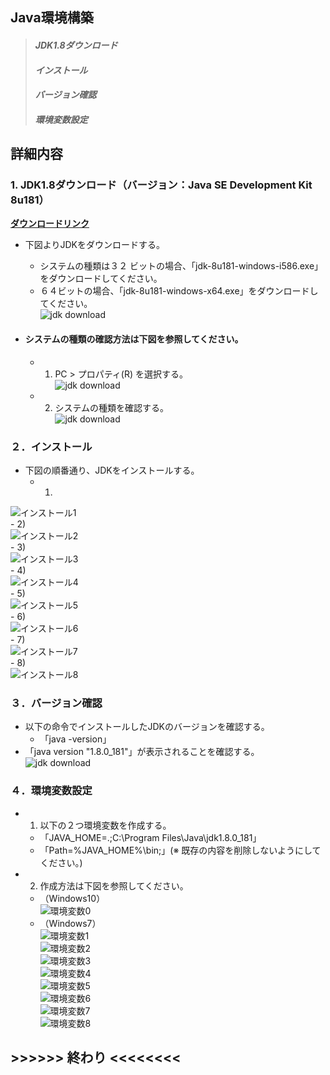 ## Java環境構築
> #### *JDK1.8ダウンロード*
> #### *インストール*
> #### *バージョン確認*
> #### *環境変数設定*

## 詳細内容
### 1. JDK1.8ダウンロード（バージョン：Java SE Development Kit 8u181）
**[ダウンロードリンク](http://www.oracle.com/technetwork/java/javase/downloads/jdk8-downloads-2133151.html)**    

-  下図よりJDKをダウンロードする。
    -  システムの種類は３２ ビットの場合、「jdk-8u181-windows-i586.exe」をダウンロードしてください。  
    -  ６４ビットの場合、「jdk-8u181-windows-x64.exe」をダウンロードしてください。  
![jdk download](https://github.com/wangdl000/study/blob/master/00_Java%E4%BA%8B%E5%89%8D/resource_jdk/01_download.PNG)    

- #### システムの種類の確認方法は下図を参照してください。  
     -  1) PC \> プロパティ(R) を選択する。  
![jdk download](https://github.com/wangdl000/study/blob/master/00_Java%E4%BA%8B%E5%89%8D/resource_jdk/01_01_pc_prop.PNG)    
     -  2) システムの種類を確認する。  
![jdk download](https://github.com/wangdl000/study/blob/master/00_Java%E4%BA%8B%E5%89%8D/resource_jdk/01_02_sys_type.PNG)    

### ２．インストール  
-  下図の順番通り、JDKをインストールする。  
    -  1)  
![インストール1](https://github.com/wangdl000/study/blob/master/00_Java%E4%BA%8B%E5%89%8D/resource_jdk/02_01_jdk_file.PNG)  
    -  2)  
![インストール2](https://github.com/wangdl000/study/blob/master/00_Java%E4%BA%8B%E5%89%8D/resource_jdk/02_02_conform.PNG)  
    -  3)  
![インストール3](https://github.com/wangdl000/study/blob/master/00_Java%E4%BA%8B%E5%89%8D/resource_jdk/002_03_next.PNG)  
    -  4)  
![インストール4](https://github.com/wangdl000/study/blob/master/00_Java%E4%BA%8B%E5%89%8D/resource_jdk/02_04_path.PNG)  
    -  5)  
![インストール5](https://github.com/wangdl000/study/blob/master/00_Java%E4%BA%8B%E5%89%8D/resource_jdk/02_05_installing.PNG)    
    -  6)  
![インストール6](https://github.com/wangdl000/study/blob/master/00_Java%E4%BA%8B%E5%89%8D/resource_jdk/02_06_jre_path.PNG)    
    -  7)  
![インストール7](https://github.com/wangdl000/study/blob/master/00_Java%E4%BA%8B%E5%89%8D/resource_jdk/02_07_jre_installing.PNG)    
    -  8)  
![インストール8](https://github.com/wangdl000/study/blob/master/00_Java%E4%BA%8B%E5%89%8D/resource_jdk/02_08_complete.PNG)    

### ３．バージョン確認
-  以下の命令でインストールしたJDKのバージョンを確認する。
    -  「java -version」  
-  「java version "1.8.0_181"」が表示されることを確認する。
![jdk download](https://github.com/wangdl000/study/blob/master/00_Java%E4%BA%8B%E5%89%8D/resource_jdk/03_01_jdk_version.PNG)    

### ４．環境変数設定
-  1) 以下の２つ環境変数を作成する。
    -  「JAVA_HOME=.;C:\Program Files\Java\jdk1.8.0_181」  
    -  「Path=%JAVA_HOME%\bin;」(※ 既存の内容を削除しないようにしてください。)  
-  2) 作成方法は下図を参照してください。  
    -  （Windows10）  
![環境変数0](https://github.com/wangdl000/study/blob/master/00_Java%E4%BA%8B%E5%89%8D/resource_jdk/04_01_JAVA_HOME.PNG)    
    -  （Windows7）  
![環境変数1](https://github.com/wangdl000/study/blob/master/00_Java%E4%BA%8B%E5%89%8D/resource_jdk/04_11.PNG)  
![環境変数2](https://github.com/wangdl000/study/blob/master/00_Java%E4%BA%8B%E5%89%8D/resource_jdk/04_12.PNG)  
![環境変数3](https://github.com/wangdl000/study/blob/master/00_Java%E4%BA%8B%E5%89%8D/resource_jdk/04_13.PNG)  
![環境変数4](https://github.com/wangdl000/study/blob/master/00_Java%E4%BA%8B%E5%89%8D/resource_jdk/04_14.PNG)  
![環境変数5](https://github.com/wangdl000/study/blob/master/00_Java%E4%BA%8B%E5%89%8D/resource_jdk/04_15.PNG)  
![環境変数6](https://github.com/wangdl000/study/blob/master/00_Java%E4%BA%8B%E5%89%8D/resource_jdk/04_16.PNG)  
![環境変数7](https://github.com/wangdl000/study/blob/master/00_Java%E4%BA%8B%E5%89%8D/resource_jdk/04_17.PNG)  
![環境変数8](https://github.com/wangdl000/study/blob/master/00_Java%E4%BA%8B%E5%89%8D/resource_jdk/04_18.PNG)    

## \>>>>>>    終わり <<<<<<<<

